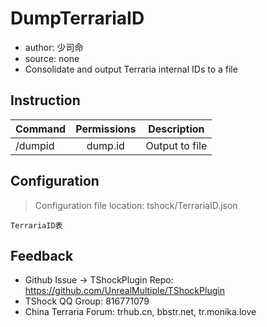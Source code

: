 # DumpTerrariaID

- author: 少司命
- source: none
- Consolidate and output Terraria internal IDs to a file

## Instruction

| Command      |   Permissions    |  Description   |
|---------|:-------:|:-----:|
| /dumpid | dump.id | Output to file |

## Configuration
> Configuration file location: tshock/TerrariaID.json
```json5
TerrariaID表
```

## Feedback
- Github Issue -> TShockPlugin Repo: https://github.com/UnrealMultiple/TShockPlugin
- TShock QQ Group: 816771079
- China Terraria Forum: trhub.cn, bbstr.net, tr.monika.love
